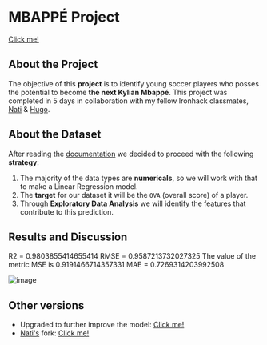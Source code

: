 # MBAPPÉ Project
[Click me!](https://github.com/isi-mube/data_mid_bootcamp_project_FIFA_MoneyBall/blob/master/notebook/project-mbapp%C3%A9.ipynb)

## About the Project
The objective of this **project** is to identify young soccer players who posses the potential to become **the next Kylian Mbappé**. This project was completed in 5 days in collaboration with my fellow Ironhack classmates, [Nati](https://github.com/natnaelfe) & [Hugo](https://github.com/HugoIronhack).

## About the Dataset
After reading the [documentation](https://www.kaggle.com/datasets/ekrembayar/fifa-21-complete-player-dataset?select=fifa21_male2.csv) we decided to proceed with the following **strategy**:

1. The majority of the data types are **numericals**, so we will work with that to make a Linear Regression model.
2. The **target** for our dataset it will be the `OVA` (overall score) of a player.
3. Through **Exploratory Data Analysis** we will identify the features that contribute to this prediction.

## Results and Discussion
R2 =  0.9803855414655414
RMSE =  0.9587213732027325
The value of the metric MSE is  0.9191466714357331
MAE =  0.7269314203992508

![image](https://user-images.githubusercontent.com/90038586/224918673-b9409839-749a-41df-bb86-0a1b05306286.png)

## Other versions
* Upgraded to further improve the model: [Click me!](https://github.com/isi-mube/iron-labs/tree/main/project-mbappe)
* [Nati's](https://github.com/natnaelfe) fork: [Click me!](https://github.com/natnaelfe/data_mid_bootcamp_project_FIFA_MoneyBall)

